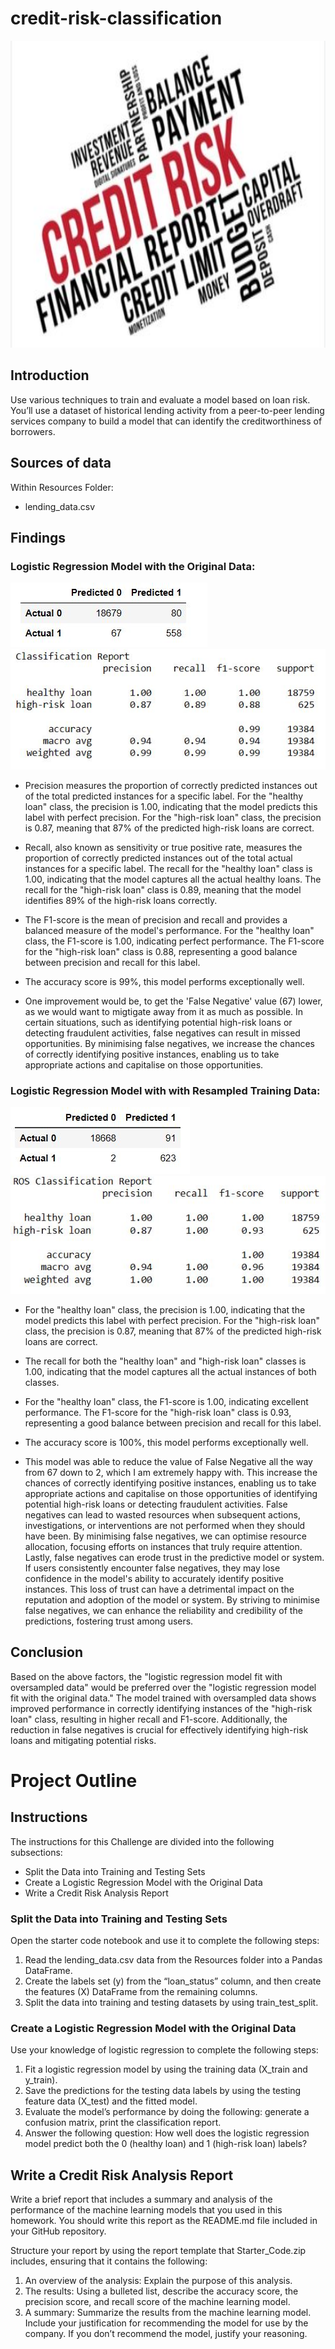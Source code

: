 # credit-risk-classification
<img src="images/Capture.JPG" width="1000" height="491">

## Introduction
Use various techniques to train and evaluate a model based on loan risk. You’ll use a dataset of historical lending activity from a peer-to-peer lending services company to build a model that can identify the creditworthiness of borrowers.

## Sources of data
Within Resources Folder:
*  lending_data.csv

## Findings
### Logistic Regression Model with the Original Data:
![lr_matrix](images/lr_matrix.JPG)
![lr_report](images/lr_report.JPG)

* Precision measures the proportion of correctly predicted instances out of the total predicted instances for a specific label. For the "healthy loan" class, the precision is 1.00, indicating that the model predicts this label with perfect precision. For the "high-risk loan" class, the precision is 0.87, meaning that 87% of the predicted high-risk loans are correct.

* Recall, also known as sensitivity or true positive rate, measures the proportion of correctly predicted instances out of the total actual instances for a specific label. The recall for the "healthy loan" class is 1.00, indicating that the model captures all the actual healthy loans. The recall for the "high-risk loan" class is 0.89, meaning that the model identifies 89% of the high-risk loans correctly.

* The F1-score is the mean of precision and recall and provides a balanced measure of the model's performance. For the "healthy loan" class, the F1-score is 1.00, indicating perfect performance. The F1-score for the "high-risk loan" class is 0.88, representing a good balance between precision and recall for this label.

* The accuracy score is 99%, this model performs exceptionally well.

* One improvement would be, to get the 'False Negative' value (67) lower, as we would want to migtigate away from it as much as possible. In certain situations, such as identifying potential high-risk loans or detecting fraudulent activities, false negatives can result in missed opportunities. By minimising false negatives, we increase the chances of correctly identifying positive instances, enabling us to take appropriate actions and capitalise on those opportunities.

### Logistic Regression Model with with Resampled Training Data:
![ros_matrix](images/ros_matrix.JPG)
![ros_report](images/ros_report.JPG)

* For the "healthy loan" class, the precision is 1.00, indicating that the model predicts this label with perfect precision. For the "high-risk loan" class, the precision is 0.87, meaning that 87% of the predicted high-risk loans are correct.

* The recall for both the "healthy loan" and "high-risk loan" classes is 1.00, indicating that the model captures all the actual instances of both classes.
  
* For the "healthy loan" class, the F1-score is 1.00, indicating excellent performance. The F1-score for the "high-risk loan" class is 0.93, representing a good balance between precision and recall for this label.

* The accuracy score is 100%, this model performs exceptionally well.

* This model was able to reduce the value of False Negative all the way from 67 down to 2, which I am extremely happy with. This increase the chances of correctly identifying positive instances, enabling us to take appropriate actions and capitalise on those opportunities of identifying potential high-risk loans or detecting fraudulent activities. False negatives can lead to wasted resources when subsequent actions, investigations, or interventions are not performed when they should have been. By minimising false negatives, we can optimise resource allocation, focusing efforts on instances that truly require attention. Lastly, false negatives can erode trust in the predictive model or system. If users consistently encounter false negatives, they may lose confidence in the model's ability to accurately identify positive instances. This loss of trust can have a detrimental impact on the reputation and adoption of the model or system. By striving to minimise false negatives, we can enhance the reliability and credibility of the predictions, fostering trust among users.

## Conclusion
Based on the above factors, the "logistic regression model fit with oversampled data" would be preferred over the "logistic regression model fit with the original data." The model trained with oversampled data shows improved performance in correctly identifying instances of the "high-risk loan" class, resulting in higher recall and F1-score. Additionally, the reduction in false negatives is crucial for effectively identifying high-risk loans and mitigating potential risks.

# Project Outline

## Instructions

The instructions for this Challenge are divided into the following subsections:

* Split the Data into Training and Testing Sets
* Create a Logistic Regression Model with the Original Data
* Write a Credit Risk Analysis Report

### Split the Data into Training and Testing Sets

Open the starter code notebook and use it to complete the following steps:
1.  Read the lending_data.csv data from the Resources folder into a Pandas DataFrame.
2.  Create the labels set (y) from the “loan_status” column, and then create the features (X) DataFrame from the remaining columns.
3.  Split the data into training and testing datasets by using train_test_split.

### Create a Logistic Regression Model with the Original Data

Use your knowledge of logistic regression to complete the following steps:
1. Fit a logistic regression model by using the training data (X_train and y_train).
2. Save the predictions for the testing data labels by using the testing feature data (X_test) and the fitted model.
3. Evaluate the model’s performance by doing the following: generate a confusion matrix, print the classification report.
4. Answer the following question: How well does the logistic regression model predict both the 0 (healthy loan) and 1 (high-risk loan) labels?

## Write a Credit Risk Analysis Report

Write a brief report that includes a summary and analysis of the performance of the machine learning models that you used in this homework. You should write this report as the README.md file included in your GitHub repository.

Structure your report by using the report template that Starter_Code.zip includes, ensuring that it contains the following:
1. An overview of the analysis: Explain the purpose of this analysis.
2. The results: Using a bulleted list, describe the accuracy score, the precision score, and recall score of the machine learning model.
3. A summary: Summarize the results from the machine learning model. Include your justification for recommending the model for use by the company. If you don’t recommend the model, justify your reasoning.
